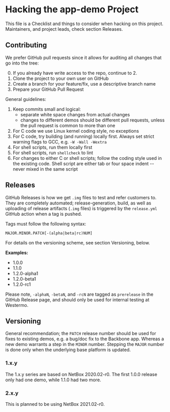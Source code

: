 Hacking the app-demo Project
============================

This file is a Checklist and things to consider when hacking on this
project.  Maintainers, and project leads, check section Releases.


Contributing
------------

We prefer GitHub pull requests since it allows for auditing all changes
that go into the tree:

  0. If you already have write access to the repo, continue to 2.
  1. Clone the project to your own user on GitHub
  2. Create a branch for your feature/fix, use a descriptive branch name
  3. Prepare your GitHub Pull Request

General guidelines:

  1. Keep commits small and logical:
     - separate white space changes from actual changes
	 - changes to different demos should be different pull requests,
	   unless the pull request is common to more than one
  2. For C code we use Linux kernel coding style, no exceptions
  3. For C code, try building (and running) locally first.  Always set
     strict warning flags to GCC, e.g. `-W -Wall -Wextra`
  4. For shell scripts, run them locally first
  5. For shell scripts, run `shellcheck` to lint
  6. For changes to either C or shell scripts; follow the coding style
     used in the existing code.  Shell script are either tab or four
	 space indent -- never mixed in the same script


Releases
--------

GitHub Releases is how we get `.img` files to test and refer customers
to.  They are completely automated; release-generation, build, as well
as uploading of release artifacts (`.img` files) is triggered by the
`release.yml` GitHub action when a tag is pushed.

Tags must follow the following syntax:

    MAJOR.MINOR.PATCH[-(alpha|beta|rc)NUM]

For details on the versioning scheme, see section Versioning, below.

**Examples:**

  - 1.0.0
  - 1.1.0
  - 1.2.0-alpha1
  - 1.2.0-beta1
  - 1.2.0-rc1

Please note, `-alphaN`, `-betaN`, and `-rcN` are tagged as `prerelease`
in the GitHub Release page, and should only be used for internal testing
at Westermo.


Versioning
----------

General recommendation; the `PATCH` release number should be used for
fixes to existing demos, e.g. a bug/doc fix to the Backbone app.
Whereas a new demo warrants a step in the `MINOR` number.  Stepping the
`MAJOR` number is done only when the underlying base platform is
updated.


### 1.x.y

The 1.x.y series are based on NetBox 2020.02-r0.  The first 1.0.0
release only had one demo, while 1.1.0 had two more.

### 2.x.y

This is planned to be using NetBox 2021.02-r0.


